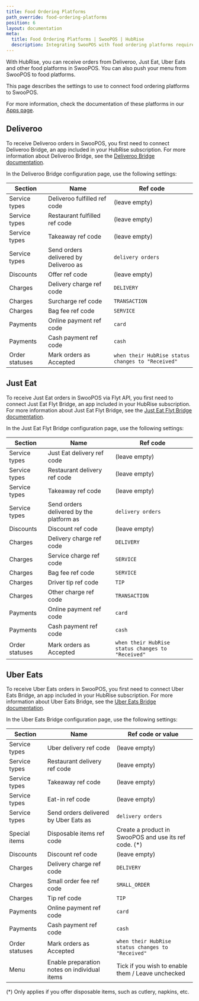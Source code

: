 ```yaml
---
title: Food Ordering Platforms
path_override: food-ordering-platforms
position: 6
layout: documentation
meta:
  title: Food Ordering Platforms | SwooPOS | HubRise
  description: Integrating SwooPOS with food ordering platforms requires you to specify particular ref codes in the configuration page of the delivery platform bridge.
---
```


With HubRise, you can receive orders from Deliveroo, Just Eat, Uber Eats and other food platforms in SwooPOS. You can also push your menu from SwooPOS to food platforms.

This page describes the settings to use to connect food ordering platforms to SwooPOS.

For more information, check the documentation of these platforms in our [Apps page](/apps/food-ordering-platforms).

## Deliveroo

To receive Deliveroo orders in SwooPOS, you first need to connect Deliveroo Bridge, an app included in your HubRise subscription. For more information about Deliveroo Bridge, see the [Deliveroo Bridge documentation](/apps/deliveroo/overview).

In the Deliveroo Bridge configuration page, use the following settings:

| Section        | Name                                  | Ref code                                          |
| -------------- | ------------------------------------- | ------------------------------------------------- |
| Service types  | Deliveroo fulfilled ref code          | (leave empty)                                     |
| Service types  | Restaurant fulfilled ref code         | (leave empty)                                     |
| Service types  | Takeaway ref code                     | (leave empty)                                     |
| Service types  | Send orders delivered by Deliveroo as | `delivery orders`                                 |
| Discounts      | Offer ref code                        | (leave empty)                                     |
| Charges        | Delivery charge ref code              | `DELIVERY`                                        |
| Charges        | Surcharge ref code                    | `TRANSACTION`                                     |
| Charges        | Bag fee ref code                      | `SERVICE`                                         |
| Payments       | Online payment ref code               | `card`                                            |
| Payments       | Cash payment ref code                 | `cash`                                            |
| Order statuses | Mark orders as Accepted               | `when their HubRise status changes to "Received"` |

## Just Eat

To receive Just Eat orders in SwooPOS via Flyt API, you first need to connect Just Eat Flyt Bridge, an app included in your HubRise subscription. For more information about Just Eat Flyt Bridge, see the [Just Eat Flyt Bridge documentation](/apps/just-eat-flyt/overview).

In the Just Eat Flyt Bridge configuration page, use the following settings:

| Section        | Name                                     | Ref code                                          |
| -------------- | ---------------------------------------- | ------------------------------------------------- |
| Service types  | Just Eat delivery ref code               | (leave empty)                                     |
| Service types  | Restaurant delivery ref code             | (leave empty)                                     |
| Service types  | Takeaway ref code                        | (leave empty)                                     |
| Service types  | Send orders delivered by the platform as | `delivery orders`                                 |
| Discounts      | Discount ref code                        | (leave empty)                                     |
| Charges        | Delivery charge ref code                 | `DELIVERY`                                        |
| Charges        | Service charge ref code                  | `SERVICE`                                         |
| Charges        | Bag fee ref code                         | `SERVICE`                                         |
| Charges        | Driver tip ref code                      | `TIP`                                             |
| Charges        | Other charge ref code                    | `TRANSACTION`                                     |
| Payments       | Online payment ref code                  | `card`                                            |
| Payments       | Cash payment ref code                    | `cash`                                            |
| Order statuses | Mark orders as Accepted                  | `when their HubRise status changes to "Received"` |

## Uber Eats

To receive Uber Eats orders in SwooPOS, you first need to connect Uber Eats Bridge, an app included in your HubRise subscription. For more information about Uber Eats Bridge, see the [Uber Eats Bridge documentation](/apps/uber-eats/overview).

In the Uber Eats Bridge configuration page, use the following settings:

| Section        | Name                                         | Ref code or value                                      |
| -------------- | -------------------------------------------- | ------------------------------------------------------ |
| Service types  | Uber delivery ref code                       | (leave empty)                                          |
| Service types  | Restaurant delivery ref code                 | (leave empty)                                          |
| Service types  | Takeaway ref code                            | (leave empty)                                          |
| Service types  | Eat-in ref code                              | (leave empty)                                          |
| Service types  | Send orders delivered by Uber Eats as        | `delivery orders`                                      |
| Special items  | Disposable items ref code                    | Create a product in SwooPOS and use its ref code. (\*) |
| Discounts      | Discount ref code                            | (leave empty)                                          |
| Charges        | Delivery charge ref code                     | `DELIVERY`                                             |
| Charges        | Small order fee ref code                     | `SMALL_ORDER`                                          |
| Charges        | Tip ref code                                 | `TIP`                                                  |
| Payments       | Online payment ref code                      | `card`                                                 |
| Payments       | Cash payment ref code                        | `cash`                                                 |
| Order statuses | Mark orders as Accepted                      | `when their HubRise status changes to "Received"`      |
| Menu           | Enable preparation notes on individual items | Tick if you wish to enable them / Leave unchecked      |

(\*) Only applies if you offer disposable items, such as cutlery, napkins, etc.
